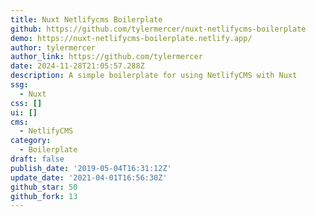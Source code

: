 ```yaml
---
title: Nuxt Netlifycms Boilerplate
github: https://github.com/tylermercer/nuxt-netlifycms-boilerplate
demo: https://nuxt-netlifycms-boilerplate.netlify.app/
author: tylermercer
author_link: https://github.com/tylermercer
date: 2024-11-28T21:05:57.288Z
description: A simple boilerplate for using NetlifyCMS with Nuxt
ssg:
  - Nuxt
css: []
ui: []
cms:
  - NetlifyCMS
category:
  - Boilerplate
draft: false
publish_date: '2019-05-04T16:31:12Z'
update_date: '2021-04-01T16:56:30Z'
github_star: 50
github_fork: 13
---
```

